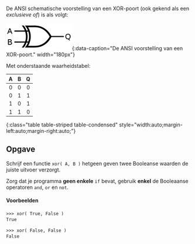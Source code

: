De ANSI schematische voorstelling van een XOR-poort (ook gekend als een *exclusieve of*) is als volgt:

![De ANSI voorstelling van een XOR-poort.](media/XOR-ansi.png "Afbeelding door Inductiveload op Wikimedia."){:data-caption="De ANSI voorstelling van een XOR-poort." width="180px"}

Met onderstaande waarheidstabel:

| A | B | Q |
|:--------:|:--------:|:--------:|
| 0 | 0 | 0 |
| 0 | 1 | 1 |
| 1 | 0 | 1 |
| 1 | 1 | 0 |
{:class="table table-striped table-condensed" style="width:auto;margin-left:auto;margin-right:auto;"}

## Opgave
Schrijf een functie `xor( A, B )` hetgeen geven twee Booleanse waarden de juiste uitvoer verzorgt. 

Zorg dat je programma **geen enkele** `if` bevat, gebruik **enkel** de Booleaanse operatoren `and`, `or` en `not`.

#### Voorbeelden
```
>>> xor( True, False )
True
```

```
>>> xor( False, False )
False
```
